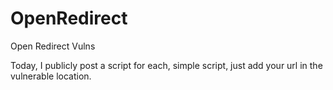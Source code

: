 # OpenRedirect
Open Redirect Vulns

Today, I publicly post a script for each, simple script, just add your url in the vulnerable location.

